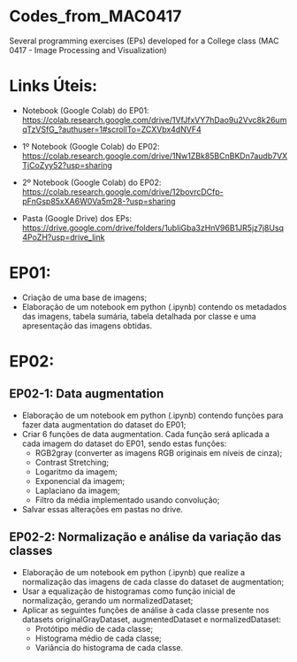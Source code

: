 # Codes_from_MAC0417
Several programming exercises (EPs) developed for a College class (MAC 0417 - Image Processing and Visualization)

# Links Úteis:
- Notebook (Google Colab) do EP01: https://colab.research.google.com/drive/1VfJfxVY7hDao9u2Vvc8k26umqTzVSfG_?authuser=1#scrollTo=ZCXVbx4dNVF4
  
- 1º Notebook (Google Colab) do EP02: https://colab.research.google.com/drive/1Nw1ZBk85BCnBKDn7audb7VXTjCoZyy52?usp=sharing

- 2º Notebook (Google Colab) do EP02: https://colab.research.google.com/drive/12bovrcDCfp-pFnGsp85xXA6W0Va5m28-?usp=sharing

- Pasta (Google Drive) dos EPs: https://drive.google.com/drive/folders/1ubIiGba3zHnV96B1JR5jz7j8Usq4PoZH?usp=drive_link

# EP01:
- Criação de uma base de imagens;
- Elaboração de um notebook em python (.ipynb) contendo os metadados das imagens, tabela sumária, tabela detalhada por classe e uma apresentação das imagens obtidas.

# EP02:

## EP02-1: Data augmentation
- Elaboração de um notebook em python (.ipynb) contendo funções para fazer data augmentation do dataset do EP01;
- Criar 6 funções de data augmentation. Cada função será aplicada a cada imagem do dataset do EP01, sendo estas funções:
    - RGB2gray (converter as imagens RGB originais em níveis de cinza);
    - Contrast Stretching;
    - Logaritmo da imagem;
    - Exponencial da imagem;
    - Laplaciano da imagem;
    - Filtro da média implementado usando convolução;
- Salvar essas alterações em pastas no drive.

## EP02-2: Normalização e análise da variação das classes
- Elaboração de um notebook em python (.ipynb) que realize a normalização das imagens de cada classe do dataset de augmentation;
- Usar a equalização de histogramas como função inicial de normalização, gerando um normalizedDataset;
- Aplicar as seguintes funções de análise à cada classe presente nos datasets originalGrayDataset, augmentedDataset e normalizedDataset:
    - Protótipo médio de cada classe;
    - Histograma médio de cada classe;
    - Variância do histograma de cada classe.
